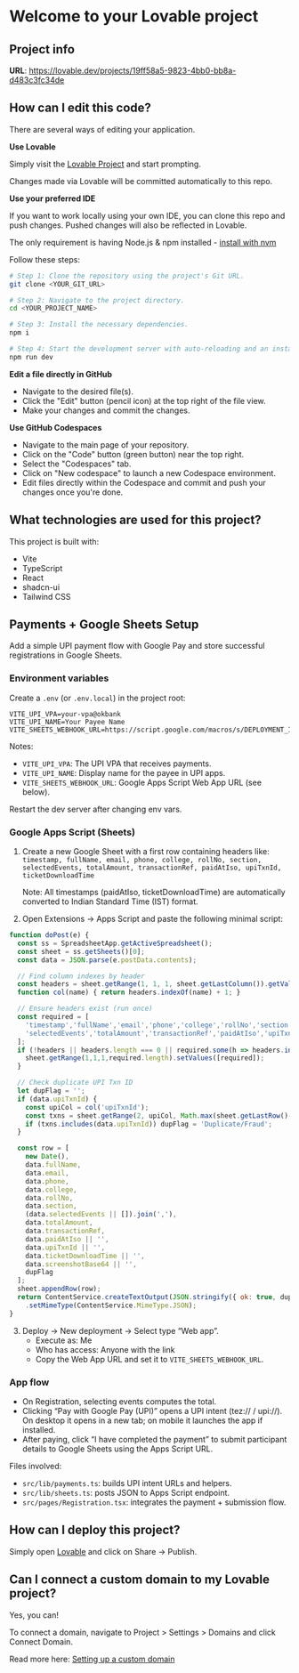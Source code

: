 # Welcome to your Lovable project

## Project info

**URL**: https://lovable.dev/projects/19ff58a5-9823-4bb0-bb8a-d483c3fc34de

## How can I edit this code?

There are several ways of editing your application.

**Use Lovable**

Simply visit the [Lovable Project](https://lovable.dev/projects/19ff58a5-9823-4bb0-bb8a-d483c3fc34de) and start prompting.

Changes made via Lovable will be committed automatically to this repo.

**Use your preferred IDE**

If you want to work locally using your own IDE, you can clone this repo and push changes. Pushed changes will also be reflected in Lovable.

The only requirement is having Node.js & npm installed - [install with nvm](https://github.com/nvm-sh/nvm#installing-and-updating)

Follow these steps:

```sh
# Step 1: Clone the repository using the project's Git URL.
git clone <YOUR_GIT_URL>

# Step 2: Navigate to the project directory.
cd <YOUR_PROJECT_NAME>

# Step 3: Install the necessary dependencies.
npm i

# Step 4: Start the development server with auto-reloading and an instant preview.
npm run dev
```

**Edit a file directly in GitHub**

- Navigate to the desired file(s).
- Click the "Edit" button (pencil icon) at the top right of the file view.
- Make your changes and commit the changes.

**Use GitHub Codespaces**

- Navigate to the main page of your repository.
- Click on the "Code" button (green button) near the top right.
- Select the "Codespaces" tab.
- Click on "New codespace" to launch a new Codespace environment.
- Edit files directly within the Codespace and commit and push your changes once you're done.

## What technologies are used for this project?

This project is built with:

- Vite
- TypeScript
- React
- shadcn-ui
- Tailwind CSS

## Payments + Google Sheets Setup

Add a simple UPI payment flow with Google Pay and store successful registrations in Google Sheets.

### Environment variables

Create a `.env` (or `.env.local`) in the project root:

```
VITE_UPI_VPA=your-vpa@okbank
VITE_UPI_NAME=Your Payee Name
VITE_SHEETS_WEBHOOK_URL=https://script.google.com/macros/s/DEPLOYMENT_ID/exec
```

Notes:
- `VITE_UPI_VPA`: The UPI VPA that receives payments.
- `VITE_UPI_NAME`: Display name for the payee in UPI apps.
- `VITE_SHEETS_WEBHOOK_URL`: Google Apps Script Web App URL (see below).

Restart the dev server after changing env vars.

### Google Apps Script (Sheets)

1. Create a new Google Sheet with a first row containing headers like:
   `timestamp, fullName, email, phone, college, rollNo, section, selectedEvents, totalAmount, transactionRef, paidAtIso, upiTxnId, ticketDownloadTime`
   
   Note: All timestamps (paidAtIso, ticketDownloadTime) are automatically converted to Indian Standard Time (IST) format.
2. Open Extensions → Apps Script and paste the following minimal script:

```javascript
function doPost(e) {
  const ss = SpreadsheetApp.getActiveSpreadsheet();
  const sheet = ss.getSheets()[0];
  const data = JSON.parse(e.postData.contents);

  // Find column indexes by header
  const headers = sheet.getRange(1, 1, 1, sheet.getLastColumn()).getValues()[0];
  function col(name) { return headers.indexOf(name) + 1; }

  // Ensure headers exist (run once)
  const required = [
    'timestamp','fullName','email','phone','college','rollNo','section',
    'selectedEvents','totalAmount','transactionRef','paidAtIso','upiTxnId','ticketDownloadTime','screenshotBase64','dupFlag'
  ];
  if (!headers || headers.length === 0 || required.some(h => headers.indexOf(h) === -1)) {
    sheet.getRange(1,1,1,required.length).setValues([required]);
  }

  // Check duplicate UPI Txn ID
  let dupFlag = '';
  if (data.upiTxnId) {
    const upiCol = col('upiTxnId');
    const txns = sheet.getRange(2, upiCol, Math.max(sheet.getLastRow()-1,0), 1).getValues().flat();
    if (txns.includes(data.upiTxnId)) dupFlag = 'Duplicate/Fraud';
  }

  const row = [
    new Date(),
    data.fullName,
    data.email,
    data.phone,
    data.college,
    data.rollNo,
    data.section,
    (data.selectedEvents || []).join(','),
    data.totalAmount,
    data.transactionRef,
    data.paidAtIso || '',
    data.upiTxnId || '',
    data.ticketDownloadTime || '',
    data.screenshotBase64 || '',
    dupFlag
  ];
  sheet.appendRow(row);
  return ContentService.createTextOutput(JSON.stringify({ ok: true, dupFlag }))
    .setMimeType(ContentService.MimeType.JSON);
}
```

3. Deploy → New deployment → Select type “Web app”.
   - Execute as: Me
   - Who has access: Anyone with the link
   - Copy the Web App URL and set it to `VITE_SHEETS_WEBHOOK_URL`.

### App flow

- On Registration, selecting events computes the total.
- Clicking “Pay with Google Pay (UPI)” opens a UPI intent (tez:// / upi://). On desktop it opens in a new tab; on mobile it launches the app if installed.
- After paying, click “I have completed the payment” to submit participant details to Google Sheets using the Apps Script URL.

Files involved:
- `src/lib/payments.ts`: builds UPI intent URLs and helpers.
- `src/lib/sheets.ts`: posts JSON to Apps Script endpoint.
- `src/pages/Registration.tsx`: integrates the payment + submission flow.

## How can I deploy this project?

Simply open [Lovable](https://lovable.dev/projects/19ff58a5-9823-4bb0-bb8a-d483c3fc34de) and click on Share -> Publish.

## Can I connect a custom domain to my Lovable project?

Yes, you can!

To connect a domain, navigate to Project > Settings > Domains and click Connect Domain.

Read more here: [Setting up a custom domain](https://docs.lovable.dev/tips-tricks/custom-domain#step-by-step-guide)
